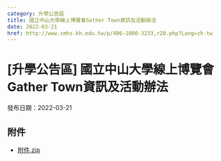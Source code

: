 ```yaml
---
category: 升學公告區
title: 國立中山大學線上博覽會Gather Town資訊及活動辦法
date: 2022-03-21
href: http://www.smhs.kh.edu.tw/p/406-1000-3233,r20.php?Lang=zh-tw
---
```


# [升學公告區] 國立中山大學線上博覽會Gather Town資訊及活動辦法

發布日期：2022-03-21



## 附件

- [附件.zip](https://www.smhs.kh.edu.tw/app/index.php?Action=downloadfile&file=WVhSMFlXTm9Mek15TDNCMFlWOHpNREF5WHpNeU5qVTFNek5mTXpVMk16TXVlbWx3&fname=DGGGROTSYWQO41XX50LKSWHGRK30OOLKDGUWTSKK4125MLVWKPROVTPOUSSSPKPO)
